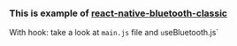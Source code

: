 ### This is example of [react-native-bluetooth-classic](https://github.com/kenjdavidson/react-native-bluetooth-classic)

With hook: take a look at `main.js` file and `u`seBluetooth.js`
